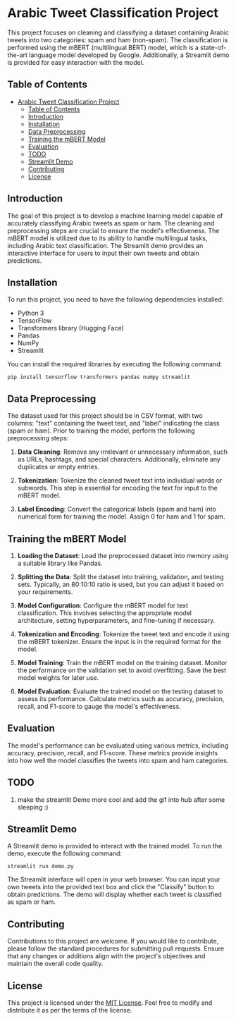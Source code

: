 # Arabic Tweet Classification Project

This project focuses on cleaning and classifying a dataset containing Arabic tweets into two categories: spam and ham (non-spam). The classification is performed using the mBERT (multilingual BERT) model, which is a state-of-the-art language model developed by Google. Additionally, a Streamlit demo is provided for easy interaction with the model.

## Table of Contents
- [Arabic Tweet Classification Project](#arabic-tweet-classification-project)
  - [Table of Contents](#table-of-contents)
  - [Introduction](#introduction)
  - [Installation](#installation)
  - [Data Preprocessing](#data-preprocessing)
  - [Training the mBERT Model](#training-the-mbert-model)
  - [Evaluation](#evaluation)
  - [TODO](#todo)
  - [Streamlit Demo](#streamlit-demo)
  - [Contributing](#contributing)
  - [License](#license)

## Introduction

The goal of this project is to develop a machine learning model capable of accurately classifying Arabic tweets as spam or ham. The cleaning and preprocessing steps are crucial to ensure the model's effectiveness. The mBERT model is utilized due to its ability to handle multilingual tasks, including Arabic text classification. The Streamlit demo provides an interactive interface for users to input their own tweets and obtain predictions.

## Installation

To run this project, you need to have the following dependencies installed:

- Python 3
- TensorFlow
- Transformers library (Hugging Face)
- Pandas
- NumPy
- Streamlit

You can install the required libraries by executing the following command:

```
pip install tensorflow transformers pandas numpy streamlit
```

## Data Preprocessing

The dataset used for this project should be in CSV format, with two columns: "text" containing the tweet text, and "label" indicating the class (spam or ham). Prior to training the model, perform the following preprocessing steps:

1. **Data Cleaning**: Remove any irrelevant or unnecessary information, such as URLs, hashtags, and special characters. Additionally, eliminate any duplicates or empty entries.

2. **Tokenization**: Tokenize the cleaned tweet text into individual words or subwords. This step is essential for encoding the text for input to the mBERT model.

3. **Label Encoding**: Convert the categorical labels (spam and ham) into numerical form for training the model. Assign 0 for ham and 1 for spam.

## Training the mBERT Model

1. **Loading the Dataset**: Load the preprocessed dataset into memory using a suitable library like Pandas.

2. **Splitting the Data**: Split the dataset into training, validation, and testing sets. Typically, an 80:10:10 ratio is used, but you can adjust it based on your requirements.

3. **Model Configuration**: Configure the mBERT model for text classification. This involves selecting the appropriate model architecture, setting hyperparameters, and fine-tuning if necessary.

4. **Tokenization and Encoding**: Tokenize the tweet text and encode it using the mBERT tokenizer. Ensure the input is in the required format for the model.

5. **Model Training**: Train the mBERT model on the training dataset. Monitor the performance on the validation set to avoid overfitting. Save the best model weights for later use.

6. **Model Evaluation**: Evaluate the trained model on the testing dataset to assess its performance. Calculate metrics such as accuracy, precision, recall, and F1-score to gauge the model's effectiveness.

## Evaluation

The model's performance can be evaluated using various metrics, including accuracy, precision, recall, and F1-score. These metrics provide insights into how well the model classifies the tweets into spam and ham categories.

## TODO 
1. make the streamlit Demo more cool and add the gif into hub after some sleeping :) 
## Streamlit Demo

A Streamlit demo is provided to interact with the trained model. To run the demo, execute the following command:

```
streamlit run demo.py
```

The Streamlit interface will open in your web browser. You can input your own tweets into the provided text box and click the "Classify" button to obtain predictions. The demo will display whether each tweet is classified as spam or ham.

## Contributing

Contributions to this project are welcome. If you would like to contribute, please follow the standard procedures for submitting pull requests. Ensure that any changes or additions align with the project's objectives and maintain the overall code quality.

## License

This project is licensed under the [MIT License](LICENSE). Feel free to modify and distribute it as per the terms of the license.